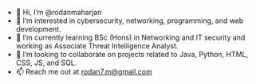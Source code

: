 - 👋 Hi, I’m @rodanmaharjan
- 👀 I’m interested in cybersecurity, networking, programming, and web development. 
- 🌱 I’m currently learning BSc (Hons) in Networking and IT security  and working as Associate Threat Intelligence Analyst.
- 💞️ I’m looking to collaborate on projects related to Java, Python, HTML, CSS, JS, and SQL.
- 📫 Reach me out at rodan7.m@gmail.com

<!---
rodanmaharjan/rodanmaharjan is a ✨ special ✨ repository because its `README.md` (this file) appears on your GitHub profile.
You can click the Preview link to take a look at your changes.
--->

